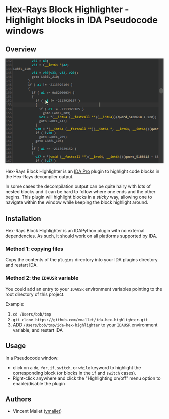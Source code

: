 # Hex-Rays Block Highlighter - Highlight blocks in IDA Pseudocode windows

## Overview

![demo](images/ida-hex-highlighter-demo.gif)

Hex-Rays Block Highlighter is an
[IDA Pro](https://www.hex-rays.com/products/ida/) plugin to highlight 
code blocks in the Hex-Rays decompiler output. 

In some cases the decompilation output can be quite hairy with lots of 
nested blocks and it can be hard to follow where one ends and the 
other begins. This plugin will highlight blocks in a _sticky_ way, 
allowing one to navigate within the window while keeping the block 
highlight around.

## Installation

Hex-Rays Block Highlighter is an IDAPython plugin with no external 
dependencies. As such, it should work on all platforms supported by 
IDA.

### Method 1: copying files
Copy the contents of the `plugins` directory into your IDA plugins 
directory and restart IDA.

### Method 2: the `IDAUSR` variable
You could add an entry to your `IDAUSR` environment variables pointing
to the root directory of this project. 

Example:

1. `cd /Users/bob/tmp`
2. `git clone https://github.com/vmallet/ida-hex-highlighter.git`
3. ADD `/Users/bob/tmp/ida-hex-highlighter` to your `IDAUSR` environment 
variable, and restart IDA


## Usage

In a Pseudocode window:
* click on a `do`, `for`, `if`, `switch`, or `while` keyword to highlight
the corresponding block (or blocks in the `if` and `switch` cases).
* Right-click anywhere and click the "Highlighting on/off" menu option to
enable/disable the plugin

## Authors

* Vincent Mallet ([vmallet](https://github.com/vmallet))